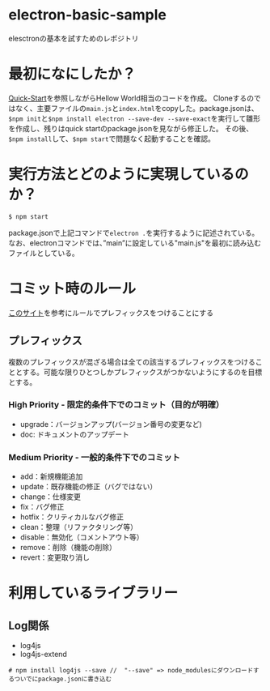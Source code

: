# electron-basic-sample
elesctronの基本を試すためのレポジトリ

# 最初になにしたか？

[Quick-Start](https://github.com/electron/electron-quick-start)を参照しながらHellow World相当のコードを作成。
Cloneするのではなく、主要ファイルの`main.js`と`index.html`をcopyした。package.jsonは、`$npm init`と`$npm install electron --save-dev --save-exact`を実行して雛形を作成し、残りはquick startのpackage.jsonを見ながら修正した。
その後、`$npm install`して、`$npm start`で問題なく起動することを確認。

# 実行方法とどのように実現しているのか？

```
$ npm start
```
package.jsonで上記コマンドで`electron .`を実行するように記述されている。
なお、electronコマンドでは、”main”に設定している"main.js"を最初に読み込むファイルとしている。


# コミット時のルール

[このサイト](https://qiita.com/itosho/items/9565c6ad2ffc24c09364)を参考にルールでプレフィックスをつけることにする


## プレフィックス

複数のプレフィックスが混ざる場合は全ての該当するプレフィックスをつけることとする。可能な限りひとつしかプレフィックスがつかないようにするのを目標とする。

### High Priority - 限定的条件下でのコミット（目的が明確）
* upgrade：バージョンアップ(バージョン番号の変更など)
* doc: ドキュメントのアップデート

### Medium Priority - 一般的条件下でのコミット
* add：新規機能追加
* update：既存機能の修正（バグではない）
* change：仕様変更
* fix：バグ修正
* hotfix：クリティカルなバグ修正
* clean：整理（リファクタリング等）
* disable：無効化（コメントアウト等）
* remove：削除（機能の削除）
* revert：変更取り消し



# 利用しているライブラリー

## Log関係

* log4js
* log4js-extend

```
# npm install log4js --save //  "--save" => node_modulesにダウンロードするついでにpackage.jsonに書き込む
```

